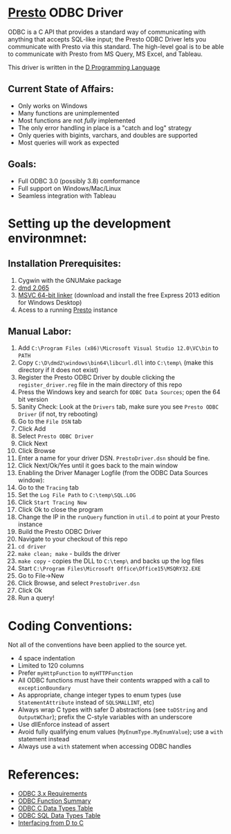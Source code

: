 
# [Presto](http://prestodb.io) ODBC Driver

ODBC is a C API that provides a standard way of communicating with anything that accepts SQL-like input; the Presto ODBC Driver lets you communicate with Presto via this standard. The high-level goal is to be able to communicate with Presto from MS Query, MS Excel, and Tableau.

This driver is written in the [D Programming Language](http://dlang.org)

## Current State of Affairs:

* Only works on Windows
* Many functions are unimplemented
* Most functions are not *fully* implemented
* The only error handling in place is a "catch and log" strategy
* Only queries with bigints, varchars, and doubles are supported
* Most queries will work as expected

## Goals:

* Full ODBC 3.0 (possibly 3.8) comformance
* Full support on Windows/Mac/Linux
* Seamless integration with Tableau

# Setting up the development environmnet:

## Installation Prerequisites:
1. Cygwin with the GNUMake package
2. [dmd 2.065](http://dlang.org/downloads)
3. [MSVC 64-bit linker](http://www.visualstudio.com) (download and install the free Express 2013 edition for Windows Desktop)
4. Acess to a running [Presto](http://prestodb.io) instance

## Manual Labor:
1. Add `C:\Program Files (x86)\Microsoft Visual Studio 12.0\VC\bin` to `PATH`
2. Copy `C:\D\dmd2\windows\bin64\libcurl.dll` into `C:\temp\` (make this directory if it does not exist)
3. Register the Presto ODBC Driver by double clicking the `register_driver.reg` file in the main directory of this repo
4. Press the Windows key and search for `ODBC Data Sources`; open the 64 bit version
  1. Sanity Check: Look at the `Drivers` tab, make sure you see `Presto ODBC Driver` (if not, try rebooting)
  2. Go to the `File DSN` tab
  3. Click Add
  4. Select `Presto ODBC Driver`
  5. Click Next
  6. Click Browse
  7. Enter a name for your driver DSN. `PrestoDriver.dsn` should be fine.
  8. Click Next/Ok/Yes until it goes back to the main window
5. Enabling the Driver Manager Logfile (from the ODBC Data Sources window):
  1. Go to the `Tracing` tab
  2. Set the `Log File Path` to `C:\temp\SQL.LOG`
  3. Click `Start Tracing Now`
  4. Click Ok to close the program
5. Change the IP in the `runQuery` function in `util.d` to point at your Presto instance
6. Build the Presto ODBC Driver
  1. Navigate to your checkout of this repo
  2. `cd driver`
  3. `make clean; make` - builds the driver
  4. `make copy` - copies the DLL to `C:\temp\` and backs up the log files
7. Start `C:\Program Files\Microsoft Office\Office15\MSQRY32.EXE`
  1. Go to File->New
  2. Click Browse, and select `PrestoDriver.dsn`
  3. Click Ok
  4. Run a query!

# Coding Conventions:

Not all of the conventions have been applied to the source yet.

* 4 space indentation
* Limited to 120 columns
* Prefer `myHttpFunction` to `myHTTPFunction`
* All ODBC functions must have their contents wrapped with a call to `exceptionBoundary`
* As appropriate, change integer types to enum types (use `StatementAttribute` instead of `SQLSMALLINT`, etc)
* Always wrap C types with safer D abstractions (see `toDString` and `OutputWChar`); prefix the C-style variables with an underscore
* Use dllEnforce instead of assert
* Avoid fully qualifying enum values (`MyEnumType.MyEnumValue`); use a `with` statement instead
* Always use a `with` statement when accessing ODBC handles

# References:

* [ODBC 3.x Requirements](http://msdn.microsoft.com/en-us/library/ms713848%28v=vs.85%29.aspx)
* [ODBC Function Summary](http://msdn.microsoft.com/en-us/library/ms712628%28v=vs.85%29.aspx)
* [ODBC C Data Types Table](http://msdn.microsoft.com/en-us/library/ms714556%28v=vs.85%29.aspx)
* [ODBC SQL Data Types Table](http://msdn.microsoft.com/en-us/library/ms710150%28v=vs.85%29.aspx)
* [Interfacing from D to C](http://dlang.org/interfaceToC)
